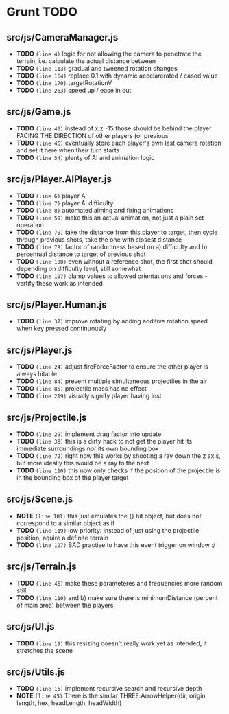 # Grunt TODO


## src/js/CameraManager.js

-  **TODO** `(line 4)`  logic for not allowing the camera to penetrate the terrain, i.e. calculate the actual distance between
-  **TODO** `(line 113)`  gradual and tweened rotation changes
-  **TODO** `(line 164)`  replace 0.1 with dynamic accelarerated / eased value
-  **TODO** `(line 170)`  targetRotationV
-  **TODO** `(line 263)`  speed up / ease in out

## src/js/Game.js

-  **TODO** `(line 40)`  instead of x,z -15 those should be behind the player FACING THE DIRECTION of other players (or previous
-  **TODO** `(line 46)`  eventually store each player's own last camera rotation and set it here when their turn starts
-  **TODO** `(line 54)`  plenty of AI and animation logic

## src/js/Player.AIPlayer.js

-  **TODO** `(line 6)`  player AI
-  **TODO** `(line 7)`  player AI difficulty
-  **TODO** `(line 8)`  automated aiming and firing animations
-  **TODO** `(line 59)`  make this an actual animation, not just a plain set operation
-  **TODO** `(line 70)`  take the distance from this player to target, then cycle through provious shots, take the one with closest distance
-  **TODO** `(line 78)`  factor of randomness based on a) difficulty and b) percentual distance to target of previous shot
-  **TODO** `(line 100)`  even without a reference shot, the first shot should, depending on difficulty level, still somewhat
-  **TODO** `(line 107)`  clamp values to allowed orientations and forces - vertify these work as intended

## src/js/Player.Human.js

-  **TODO** `(line 37)`  improve rotating by adding additive rotation speed when key pressed continuously

## src/js/Player.js

-  **TODO** `(line 24)`  adjust fireForceFactor to ensure the other player is always hitable
-  **TODO** `(line 84)`  prevent multiple simultaneous projectiles in the air
-  **TODO** `(line 85)`  projectile mass has no effect
-  **TODO** `(line 219)`  visually signify player having lost

## src/js/Projectile.js

-  **TODO** `(line 29)`  implement drag factor into update
-  **TODO** `(line 38)`  this is a dirty hack to not get the player hit its immediate surroundings nor its own bounding box
-  **TODO** `(line 72)`  right now this works by shooting a ray down the z axis, but more ideally this would be a ray to the next
-  **TODO** `(line 110)`  this now only checks if the position of the projectile is in the bounding box of the player target

## src/js/Scene.js

-  **NOTE** `(line 101)`  this just emulates the {} hit object, but does not correspond to a similar object as if
-  **TODO** `(line 119)`  low priority: instead of just using the projectile position, aquire a definite terrain
-  **TODO** `(line 127)`  BAD practise to have this event trigger on window :/

## src/js/Terrain.js

-  **TODO** `(line 46)`  make these parameteres and frequencies more random still
-  **TODO** `(line 110)`  and b) make sure there is minimumDistance (percent of main area) between the players

## src/js/UI.js

-  **TODO** `(line 19)`  this resizing doesn't really work yet as intended; it stretches the scene

## src/js/Utils.js

-  **TODO** `(line 16)`  implement recursive search and recursive depth
-  **NOTE** `(line 45)`  There is the similar THREE.ArrowHelper(dir, origin, length, hex, headLength, headWidth)
